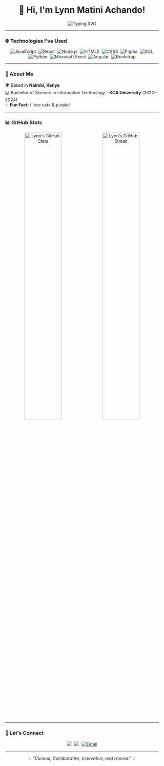 <!-- GitHub Profile README -->
<div align="center">
  <h1>👋 Hi, I'm Lynn Matini Achando!</h1>
  <p align="center">
    <img src="https://readme-typing-svg.demolab.com?font=Fira+Code&size=24&duration=3000&pause=500&color=AA00FF&center=true&vCenter=true&multiline=true&width=1000&height=70&lines=Software+Developer+%7C+Data+Analyst+%7C+Web+Designer" alt="Typing SVG">
  </p>
</div>

---

### 🌐 Technologies I've Used
<div align="center">
  <p>
    <img src="https://img.shields.io/badge/JavaScript-F7DF1E?style=for-the-badge&logo=javascript&logoColor=black" alt="JavaScript">&nbsp;
    <img src="https://img.shields.io/badge/React-61DAFB?style=for-the-badge&logo=react&logoColor=black" alt="React">&nbsp;
    <img src="https://img.shields.io/badge/Node.js-339933?style=for-the-badge&logo=nodedotjs&logoColor=white" alt="Node.js">&nbsp;
    <img src="https://img.shields.io/badge/HTML5-E34F26?style=for-the-badge&logo=html5&logoColor=white" alt="HTML5">&nbsp;
    <img src="https://img.shields.io/badge/CSS3-1572B6?style=for-the-badge&logo=css3&logoColor=white" alt="CSS3">&nbsp;
    <img src="https://img.shields.io/badge/Figma-F24E1E?style=for-the-badge&logo=figma&logoColor=white" alt="Figma">&nbsp;
    <img src="https://img.shields.io/badge/SQL-4479A1?style=for-the-badge&logo=postgresql&logoColor=white" alt="SQL">&nbsp;
    <img src="https://img.shields.io/badge/Python-3776AB?style=for-the-badge&logo=python&logoColor=white" alt="Python">&nbsp;
    <img src="https://img.shields.io/badge/Microsoft_Excel-217346?style=for-the-badge&logo=microsoft-excel&logoColor=white" alt="Microsoft Excel">&nbsp;
    <img src="https://img.shields.io/badge/Angular-DD0031?style=for-the-badge&logo=angular&logoColor=white" alt="Angular">&nbsp;
    <img src="https://img.shields.io/badge/Bootstrap-7952B3?style=for-the-badge&logo=bootstrap&logoColor=white" alt="Bootstrap">
  </p>
</div>

---

### 📍 About Me
🌍 Based in **Nairobi, Kenya**  
💻 Bachelor of Science in Information Technology - **KCA University** (2020–2024)  
✨ **Fun Fact:** I love cats & purple!

---

### 📊 GitHub Stats
<div align="center">
  <img src="https://github-readme-stats.vercel.app/api?username=Lynn-Matini&show_icons=true&theme=tokyonight&title_color=aa00ff&icon_color=bb86fc&text_color=c9d1d9&bg_color=0d1117" alt="Lynn's GitHub Stats" width="49%">&nbsp;
  <img src="https://github-readme-streak-stats.herokuapp.com/?user=Lynn-Matini&theme=tokyonight&ring=aa00ff&fire=bb86fc&currStreakNum=ffffff&sideNums=c9d1d9" alt="Lynn's GitHub Streak" width="49%">
</div>

---

### 🎨 Let's Connect
<p align="center">
  <a href="https://linkedin.com/in/lynnmatini"><img src="https://img.shields.io/badge/LinkedIn-0A66C2?style=for-the-badge&logo=linkedin&logoColor=white"></a>&nbsp;
  <a href="https://github.com/Lynn-Matini/?tab=repositories"><img src="https://img.shields.io/badge/GitHub-181717?style=for-the-badge&logo=github&logoColor=white"></a>&nbsp;
  <a href="https://mail.google.com/mail/?view=cm&to=lynnmatini@gmail.com" target="_blank" rel="noopener noreferrer">
    <img src="https://img.shields.io/badge/Email-EA4335?style=for-the-badge&logo=gmail&logoColor=white" alt="Email">
  </a>  

</p>

---

<div align="center">
  <p>💡 <em>"Curious, Collaborative, Innovative, and Honest."</em> 💡</p>
</div>
